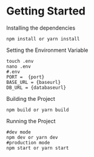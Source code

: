 # Getting Started
Installing the dependencies

	
    npm install or yarn install

Setting the Environment Variable

    touch .env
    nano .env
	#.env
	PORT =  {port}
	BASE_URL = {baseurl}
	DB_URL = {databaseurl}

Building the Project

    npm build or yarn build

Running the Project

	
	
	#dev mode
    npm dev or yarn dev
    #production mode
    npm start or yarn start